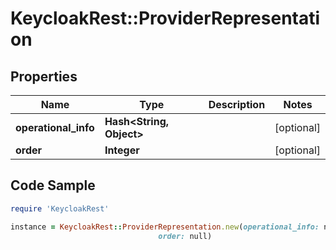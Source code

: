 # KeycloakRest::ProviderRepresentation

## Properties

Name | Type | Description | Notes
------------ | ------------- | ------------- | -------------
**operational_info** | **Hash&lt;String, Object&gt;** |  | [optional] 
**order** | **Integer** |  | [optional] 

## Code Sample

```ruby
require 'KeycloakRest'

instance = KeycloakRest::ProviderRepresentation.new(operational_info: null,
                                 order: null)
```


